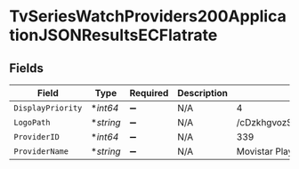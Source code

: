 # TvSeriesWatchProviders200ApplicationJSONResultsECFlatrate


## Fields

| Field                            | Type                             | Required                         | Description                      | Example                          |
| -------------------------------- | -------------------------------- | -------------------------------- | -------------------------------- | -------------------------------- |
| `DisplayPriority`                | **int64*                         | :heavy_minus_sign:               | N/A                              | 4                                |
| `LogoPath`                       | **string*                        | :heavy_minus_sign:               | N/A                              | /cDzkhgvozSr4GW2aRdV22uDuFpw.jpg |
| `ProviderID`                     | **int64*                         | :heavy_minus_sign:               | N/A                              | 339                              |
| `ProviderName`                   | **string*                        | :heavy_minus_sign:               | N/A                              | Movistar Play                    |